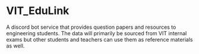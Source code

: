 # VIT_EduLink
A discord bot service that provides question papers and resources to engineering students.
The data will primarily be sourced from VIT internal exams but other students and teachers can use them as reference materials as well.
